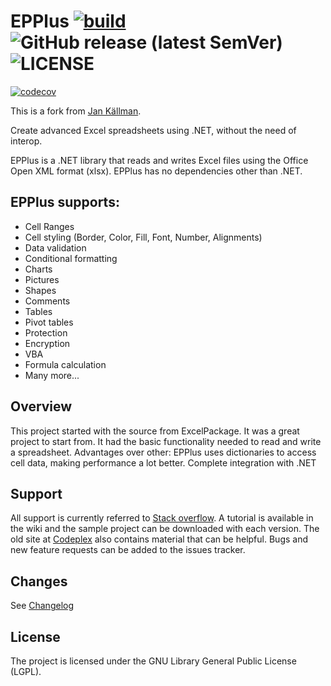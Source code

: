 # EPPlus [![build](https://github.com/visualon/epplus/actions/workflows/build.yml/badge.svg)](https://github.com/visualon/epplus/actions/workflows/build.yml) ![GitHub release (latest SemVer)](https://img.shields.io/github/v/release/visualon/epplus) ![LICENSE](https://img.shields.io/github/license/visualon/epplus) 
[![codecov](https://codecov.io/gh/visualon/epplus/branch/main/graph/badge.svg)](https://codecov.io/gh/visualon/epplus)

This is a fork from [Jan Källman](https://github.com/JanKallman/EPPlus).

Create advanced Excel spreadsheets using .NET, without the need of interop.

EPPlus is a .NET library that reads and writes Excel files using the Office Open XML format (xlsx).
EPPlus has no dependencies other than .NET.
 
## EPPlus supports:
* Cell Ranges
* Cell styling (Border, Color, Fill, Font, Number, Alignments)
* Data validation
* Conditional formatting
* Charts
* Pictures
* Shapes
* Comments
* Tables
* Pivot tables
* Protection
* Encryption
* VBA
* Formula calculation
* Many more...

## Overview
This project started with the source from ExcelPackage. It was a great project to start from.
It had the basic functionality needed to read and write a spreadsheet.
Advantages over other:
EPPlus uses dictionaries to access cell data, making performance a lot better.
Complete integration with .NET

## Support
All support is currently referred to [Stack overflow](https://stackoverflow.com/questions/tagged/epplus).
A tutorial is available in the wiki and the sample project can be downloaded with each version.
The old site at [Codeplex](http://epplus.codeplex.com) also contains material that can be helpful.
Bugs and new feature requests can be added to the issues tracker.

## Changes
See [Changelog](CHANGELOG.md)

## License
The project is licensed under the GNU Library General Public License (LGPL).
